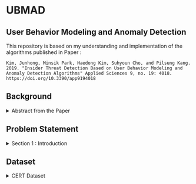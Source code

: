 # UBMAD
## User Behavior Modeling and Anomaly Detection

This repository is based on my understanding and implementation of the algorithms published in Paper : 

`Kim, Junhong, Minsik Park, Haedong Kim, Suhyoun Cho, and Pilsung Kang. 2019. "Insider Threat Detection Based on User Behavior Modeling and Anomaly Detection Algorithms" Applied Sciences 9, no. 19: 4018. https://doi.org/10.3390/app9194018`

## Background
<details>
<summary>Abstract from the Paper</summary>
Insider threats are malicious activities by authorized users, such as theft of intellectual property or security information, fraud, and sabotage. Although the number of insider threats is much
lower than external network attacks, insider threats can cause extensive damage. As insiders are very
familiar with an organization’s system, it is very difficult to detect their malicious behavior. Traditional
insider-threat detection methods focus on rule-based approaches built by domain experts, but they
are neither flexible nor robust. In this paper, we propose insider-threat detection methods based on
user behavior modeling and anomaly detection algorithms. Based on user log data, we constructed
three types of datasets: user’s daily activity summary, e-mail contents topic distribution, and user’s
weekly e-mail communication history. Then, we applied four anomaly detection algorithms and
their combinations to detect malicious activities. Experimental results indicate that the proposed
framework can work well for imbalanced datasets in which there are only a few insider threats and
where no domain experts’ knowledge is provided.
</details>


## Problem Statement
<details>
<summary>Section 1 : Introduction</summary>
From a modeling perspective, it is virtually impossible to train a binary classification algorithm when only a few abnormal examples
exist [19]. Under this class imbalance circumstance, most statistical/machine learning algorithms tend
to classify all activities as normal, which results in a useless insider-threat detection model. To resolve
these shortcomings, the paper has proposed an insider-threat detection framework based on user activity modeling
and one-class classification.
</details>

## Dataset
<details>
<summary>CERT Dataset</summary>
Because it is very difficult to obtain actual corporate system logs, authors used the “CERT Insider
Threat Tools” dataset (Carnegie Mellon’s Software Engineering Institute, Pittsburgh, PA, USA) [20].
The CERT dataset is not real-world enterprise data, but it is an artificially generated dataset created for
the purpose of validating insider-threat detection frameworks [1].
The CERT dataset includes employee computer usage logs (logon, device, http, file, and email)
with some organizational information such as employee departments and roles. Each table consists of
columns related to a user’s ID, timestamps, and activities. The CERT dataset has six major versions
(R1 to R6) and the latest version has two variations: R6.1 and R6.2. The types of usage information,
number of variables, number of employees, and number of malicious insider activities are different
depending on the dataset version. Authors conducted this study using R6.2, which is the latest and
largest dataset. In this version, the dataset includes 4000 users, among whom only five users behaved
maliciously.
</details>
